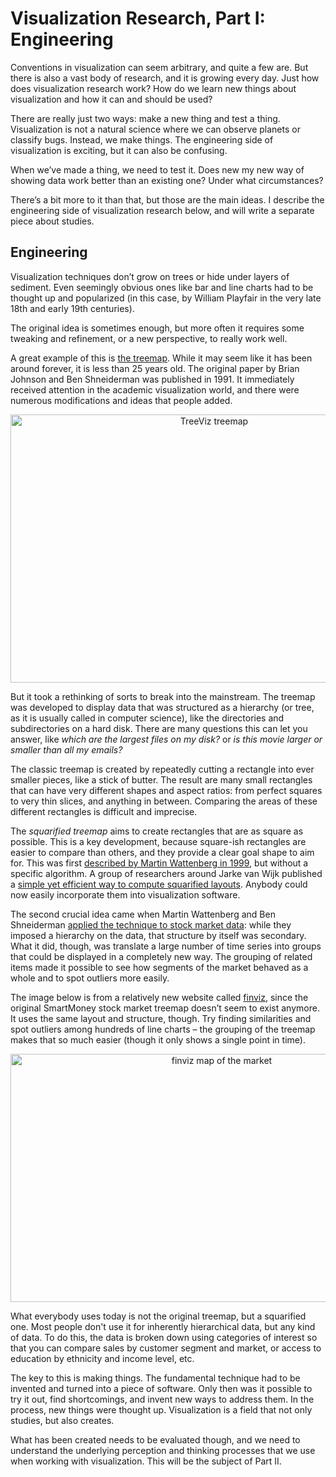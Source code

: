 # Visualization Research, Part I: Engineering

Conventions in visualization can seem arbitrary, and quite a few are. But there is also a vast body of research, and it is growing every day. Just how does visualization research work? How do we learn new things about visualization and how it can and should be used?

There are really just two ways: make a new thing and test a thing. Visualization is not a natural science where we can observe planets or classify bugs. Instead, we make things. The engineering side of visualization is exciting, but it can also be confusing.

When we’ve made a thing, we need to test it. Does new my new way of showing data work better than an existing one? Under what circumstances?

There’s a bit more to it than that, but those are the main ideas. I describe the engineering side of visualization research below, and will write a separate piece about studies.

## Engineering

Visualization techniques don’t grow on trees or hide under layers of sediment. Even seemingly obvious ones like bar and line charts had to be thought up and popularized (in this case, by William Playfair in the very late 18th and early 19th centuries).

The original idea is sometimes enough, but more often it requires some tweaking and refinement, or a new perspective, to really work well.

A great example of this is <a href="http://www.cs.umd.edu/hcil/treemap-history/">the treemap</a>. While it may seem like it has been around forever, it is less than 25 years old. The original paper by Brian Johnson and Ben Shneiderman was published in 1991. It immediately received attention in the academic visualization world, and there were numerous modifications and ideas that people added.

<p align="center"><img class="aligncenter size-full wp-image-8966" src="https://media.eagereyes.org/wp-content/uploads/2015/09/treeviz.gif" alt="TreeViz treemap" width="636" height="429" /></p>

But it took a rethinking of sorts to break into the mainstream. The treemap was developed to display data that was structured as a hierarchy (or tree, as it is usually called in computer science), like the directories and subdirectories on a hard disk. There are many questions this can let you answer, like <em>which are the largest files on my disk?</em> or <em>is this movie larger or smaller than all my emails?</em>

The classic treemap is created by repeatedly cutting a rectangle into ever smaller pieces, like a stick of butter. The result are many small rectangles that can have very different shapes and aspect ratios: from perfect squares to very thin slices, and anything in between. Comparing the areas of these different rectangles is difficult and imprecise.

The <em>squarified treemap</em> aims to create rectangles that are as square as possible. This is a key development, because square-ish rectangles are easier to compare than others, and they provide a clear goal shape to aim for. This was first <a href="http://hint.fm/papers/marketmap-wattenberg.pdf">described by Martin Wattenberg in 1999</a>, but without a specific algorithm. A group of researchers around Jarke van Wijk published a <a href="http://www.win.tue.nl/~vanwijk/stm.pdf">simple yet efficient way to compute squarified layouts</a>. Anybody could now easily incorporate them into visualization software.

The second crucial idea came when Martin Wattenberg and Ben Shneiderman <a href="http://www.bewitched.com/marketmap.html">applied the technique to stock market data</a>: while they imposed a hierarchy on the data, that structure by itself was secondary. What it did, though, was translate a large number of time series into groups that could be displayed in a completely new way. The grouping of related items made it possible to see how segments of the market behaved as a whole and to spot outliers more easily.

The image below is from a relatively new website called <a href="https://finviz.com">finviz</a>, since the original SmartMoney stock market treemap doesn’t seem to exist anymore. It uses the same layout and structure, though. Try finding similarities and spot outliers among hundreds of line charts – the grouping of the treemap makes that so much easier (though it only shows a single point in time).

<p align="center"><img class="aligncenter size-medium wp-image-8967" src="https://media.eagereyes.org/wp-content/uploads/2015/09/finviz-sep2015-1320x795.png" alt="finviz map of the market" width="660" height="397" /></p>

What everybody uses today is not the original treemap, but a squarified one. Most people don't use it for inherently hierarchical data, but any kind of data. To do this, the data is broken down using categories of interest so that you can compare sales by customer segment and market, or access to education by ethnicity and income level, etc.

The key to this is making things. The fundamental technique had to be invented and turned into a piece of software. Only then was it possible to try it out, find shortcomings, and invent new ways to address them. In the process, new things were thought up. Visualization is a field that not only studies, but also creates.

What has been created needs to be evaluated though, and we need to understand the underlying perception and thinking processes that we use when working with visualization. This will be the subject of Part II.
